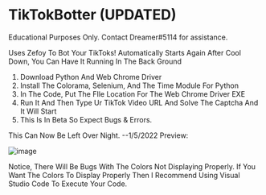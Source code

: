 # TikTokBotter (UPDATED)
Educational Purposes Only. Contact Dreamer#5114 for assistance.

Uses Zefoy To Bot Your TikToks!
Automatically Starts Again After Cool Down, You Can Have It Running In The Back Ground

1. Download Python And Web Chrome Driver
2. Install The Colorama, Selenium, And The Time Module For Python
3. In The Code, Put The FIle Location For The Web Chrome Driver EXE
4. Run It And Then Type Ur TikTok Video URL And Solve The Captcha And It Will Start
5. This Is In Beta So Expect Bugs & Errors.


This Can Now Be Left Over Night. --1/5/2022
Preview:

![image](https://user-images.githubusercontent.com/80835991/147433687-184804f6-5a63-4b7e-b951-549ed07e60d9.png)

Notice, There Will Be Bugs With The Colors Not Displaying Properly. If You Want The Colors To Display Properly Then I Recommend Using Visual Studio Code To Execute Your Code.
